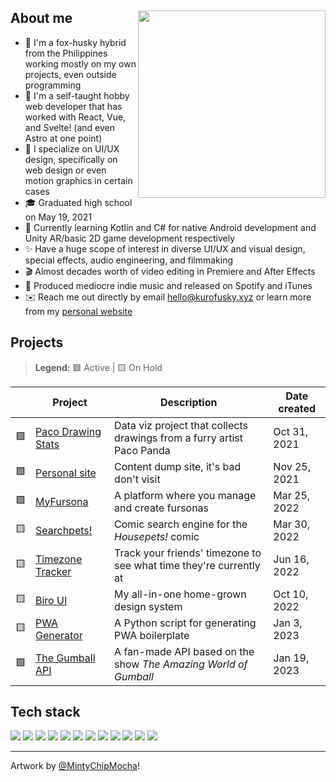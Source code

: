 <div>
  <img src="https://res.cloudinary.com/kuroji-fusky-s3/image/upload/fursonas/MintyChipMocha_orig.png" align="right" width="300" />
  <h2 align="left">About me</h2>
</div>

- 🦊 I'm a fox-husky hybrid from the Philippines working mostly on my own projects, even outside programming
- 🤹 I'm a self-taught hobby web developer that has worked with React, Vue, and Svelte! (and even Astro at one point)
- 🎨 I specialize on UI/UX design, specifically on web design or even motion graphics in certain cases
- 🎓 Graduated high school on May 19, 2021
- 🌱 Currently learning Kotlin and C# for native Android development and Unity AR/basic 2D game development respectively
- ✨ Have a huge scope of interest in diverse UI/UX and visual design, special effects, audio engineering, and filmmaking
- 🎬 Almost decades worth of video editing in Premiere and After Effects
- 🎵 Produced mediocre indie music and released on Spotify and iTunes
- ✉️ Reach me out directly by email <hello@kurofusky.xyz> or learn more from my [personal website](https://kurofusky.xyz/about)

## Projects

> **Legend:** 🟩 Active | 🟨 On Hold

|     | Project                    | Description                                                            | Date created |
| --- | -------------------------- | ---------------------------------------------------------------------- | ------------ |
| 🟩  | [Paco Drawing Stats][paco] | Data viz project that collects drawings from a furry artist Paco Panda | Oct 31, 2021 |
| 🟩  | [Personal site][personal]  | Content dump site, it's bad don't visit                                | Nov 25, 2021 |
| 🟩  | [MyFursona][mf]            | A platform where you manage and create fursonas                        | Mar 25, 2022 |
| 🟨  | [Searchpets!][sp]          | Comic search engine for the _Housepets!_ comic                         | Mar 30, 2022 |
| 🟨  | [Timezone Tracker][tz]     | Track your friends' timezone to see what time they're currently at     | Jun 16, 2022 |
| 🟨  | [Biro UI][bui]             | My all-in-one home-grown design system                                 | Oct 10, 2022 |
| 🟨  | [PWA Generator][pwa]       | A Python script for generating PWA boilerplate                         | Jan 3, 2023  |
| 🟩  | [The Gumball API][gumball] | A fan-made API based on the show _The Amazing World of Gumball_        | Jan 19, 2023 |

## Tech stack

![](https://skillicons.dev/icons?i=js)
![](https://skillicons.dev/icons?i=ts)
![](https://skillicons.dev/icons?i=py)
![](https://skillicons.dev/icons?i=go)
![](https://skillicons.dev/icons?i=sass)
![](https://skillicons.dev/icons?i=tailwindcss)
![](https://skillicons.dev/icons?i=vue)
![](https://skillicons.dev/icons?i=react)
![](https://skillicons.dev/icons?i=svelte)
![](https://skillicons.dev/icons?i=redis)
![](https://skillicons.dev/icons?i=figma)
![](https://skillicons.dev/icons?i=ai)

---

Artwork by [@MintyChipMocha](https://www.youtube.com/@MintyChipMocha)!

[sp]: https://github.com/openfurs/searchpets
[paco]: https://github.com/kuroji-fusky/pacopanda-drawing-stats
[mf]: https://github.com/MyFursona-Project/MyFursona
[pwa]: https://github.com/kuroji-fusky/pwa-generator
[personal]: https://github.com/kuroji-fusky/kurofusky.xyz
[bui]: https://github.com/kuroji-fusky/Biro-UI
[gumball]: https://github.com/kuroji-fusky/The-Gumball-API
[tz]: https://github.com/kuroji-fusky/timezone-tracker
